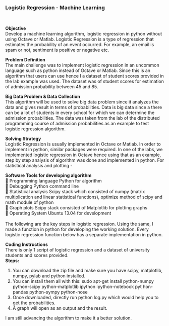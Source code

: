 <h3>Logistic Regression - Machine Learning</h3><br>

<b>Objective</b><br>
Develop a machine learning algorithm, logistic regression in python without using Octave or Matlab. Logistic Regression is a type of regression that estimates the probability of an event occurred. For example, an email is spam or not, sentiment is positive or negative etc.

<b>Problem Definition</b><br>
The main challenge was to implement logistic regression in an uncommon language such as python instead of Octave or Matlab. Since this is an algorithm that users can use hence I a dataset of student scores provided in the lab example was used. The dataset was of student scores for estimation of admission probability between 45 and 85.

<b>Big Data Problem & Data Collection</b><br>
This algorithm will be used to solve big data problem since it analyzes the data and gives result in terms of probabilities. Data is big data since a there can be a lot of students in every school for which we can determine the admission probabilities. The data was taken from the lab of the distributed programming course of admission probabilities as an example to test logistic regression algorithm.

<b>Solving Strategy</b><br>
Logistic Regression is usually implemented in Octave or Matlab. In order to implement in python, similar packages were required. In one of the labs, we implemented logistic regression in Octave hence using that as an example, step by step analysis of algorithm was done and implemented in python. For statistical analysis and plotting -

<b>Software Tools for developing algorithm</b><br>
 Programming language Python for algorithm<br>
 Debugging Python command line<br>
 Statistical analysis Scipy stack which consisted of numpy (matrix multiplication and linear statistical functions), optimize method of scipy and math module of python<br>
 Graph plots Scipy stack consisted of Matplotlib for plotting graphs<br>
 Operating System Ubuntu 13.04 for development<br>
<br>
The following are the key steps in logistic regression. Using the same, I made a function in python for developing the working solution. Every logistic regression function below has a separate implementation in python.<br>

<b>Coding Instructions</b><br>
There is only 1 script of logistic regression and a dataset of university students and scores provided.<br>
<b>Steps:</b><br>
1. You can download the zip file and make sure you have scipy, matplotlib, numpy, pylab and python installed.
2. You can install them all with this:
sudo apt-get install python-numpy python-scipy python-matplotlib ipython ipython-notebook pyt
hon-pandas python-sympy python-nose
3. Once downloaded, directly run python log.py which would help you to get the probabilities.
4. A graph will open as an output and the result.

I am still advancing the algorithm to make it a better solution.


